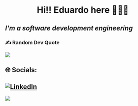 <h1 align="center">Hi!! Eduardo here 👋😄🌱</h1>
<h2><i>I'm a software development engineering </i></h2>


### ✍️ Random Dev Quote
![](https://quotes-github-readme.vercel.app/api?type=horizontal&theme=radical)

## 🌐 Socials:
[![LinkedIn](https://img.shields.io/badge/LinkedIn-%230077B5.svg?logo=linkedin&logoColor=white)](https://linkedin.com/in/eduardo-de-souza-ilha-a0455a186/)
---
[![](https://visitcount.itsvg.in/api?id=eduardodesouzailha&icon=0&color=0)](https://visitcount.itsvg.in)
